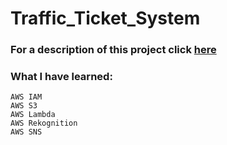 # Traffic_Ticket_System

### For a description of this project click [here](https://drive.google.com/drive/folders/1_L9NWPiF1rx7p8BQ3eIo2ClI5WG0M2iL?usp=sharing)

### What I have learned:
  
    AWS IAM
    AWS S3
    AWS Lambda
    AWS Rekognition
    AWS SNS
